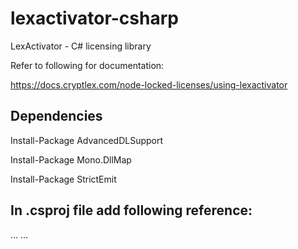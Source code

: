 # lexactivator-csharp
LexActivator - C# licensing library

Refer to following for documentation:

https://docs.cryptlex.com/node-locked-licenses/using-lexactivator

## Dependencies

Install-Package AdvancedDLSupport

Install-Package Mono.DllMap

Install-Package StrictEmit

## In .csproj file add following reference:

<ItemGroup>
    ...
    <Reference Include="netstandard" />
    ...